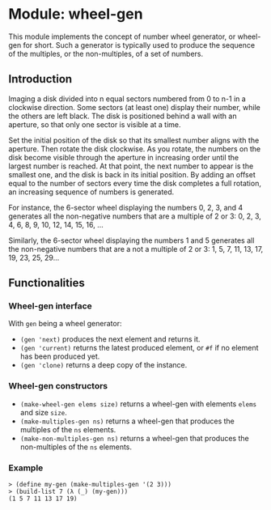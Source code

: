 # Module: wheel-gen

This module implements the concept of number wheel generator, or wheel-gen for
short. Such a generator is typically used to produce the sequence of the
multiples, or the non-multiples, of a set of numbers.

## Introduction

Imaging a disk divided into n equal sectors numbered from 0 to n-1 in a
clockwise direction. Some sectors (at least one) display their number, while the
others are left black. The disk is positioned behind a wall with an aperture, so
that only one sector is visible at a time.

Set the initial position of the disk so that its smallest number aligns with the
aperture. Then rotate the disk clockwise. As you rotate, the numbers on the disk
become visible through the aperture in increasing order until the largest number
is reached. At that point, the next number to appear is the smallest one, and
the disk is back in its initial position. By adding an offset equal to the
number of sectors every time the disk completes a full rotation, an increasing
sequence of numbers is generated.

For instance, the 6-sector wheel displaying the numbers 0, 2, 3, and 4 generates
all the non-negative numbers that are a multiple of 2 or 3: 0, 2, 3, 4, 6, 8, 9,
10, 12, 14, 15, 16, ...

Similarly, the 6-sector wheel displaying the numbers 1 and 5 generates all the
non-negative numbers that are a not a multiple of 2 or 3: 1, 5, 7, 11, 13, 17,
19, 23, 25, 29...

## Functionalities 
### Wheel-gen interface

With `gen` being a wheel generator:
* `(gen 'next)` produces the next element and returns it.
* `(gen 'current)` returns the latest produced element, or `#f` if no element
  has been produced yet.
* `(gen 'clone)` returns a deep copy of the  instance.

### Wheel-gen constructors
* `(make-wheel-gen elems size)` returns a wheel-gen with elements `elems` and
  size `size`.
* `(make-multiples-gen ns)` returns a wheel-gen that produces the multiples of
  the `ns` elements.
* `(make-non-multiples-gen ns)` returns a wheel-gen that produces the
  non-multiples of the `ns` elements.

### Example

```
> (define my-gen (make-multiples-gen '(2 3)))
> (build-list 7 (λ (_) (my-gen)))
(1 5 7 11 13 17 19)
````